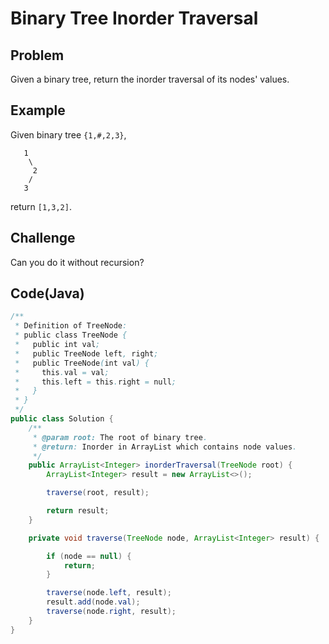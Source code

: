# Binary Tree Inorder Traversal

## Problem

Given a binary tree, return the inorder traversal of its nodes' values.

## Example

Given binary tree `{1,#,2,3}`,

```
   1
    \
     2
    /
   3
```

return `[1,3,2]`.

## Challenge

Can you do it without recursion?

## Code(Java)

```java
/**
 * Definition of TreeNode:
 * public class TreeNode {
 *   public int val;
 *   public TreeNode left, right;
 *   public TreeNode(int val) {
 *     this.val = val;
 *     this.left = this.right = null;
 *   }
 * }
 */
public class Solution {
    /**
     * @param root: The root of binary tree.
     * @return: Inorder in ArrayList which contains node values.
     */
    public ArrayList<Integer> inorderTraversal(TreeNode root) {
        ArrayList<Integer> result = new ArrayList<>();

        traverse(root, result);

        return result;
    }

    private void traverse(TreeNode node, ArrayList<Integer> result) {

        if (node == null) {
            return;
        }

        traverse(node.left, result);
        result.add(node.val);
        traverse(node.right, result);
    }
}
```
